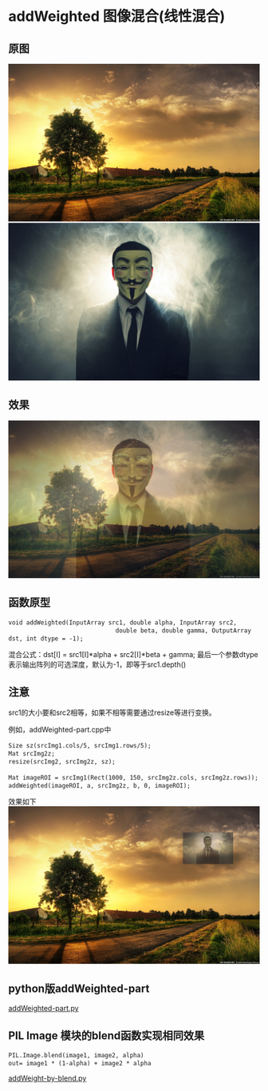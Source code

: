 # addWeighted 图像混合(线性混合)
## 原图
![01](./01.jpg)  
![02](./02.jpg)
## 效果
![线性混合](./addWeighted.jpg)

## 函数原型
```
void addWeighted(InputArray src1, double alpha, InputArray src2,
                              double beta, double gamma, OutputArray dst, int dtype = -1);
```
混合公式：dst[I] = src1[I]\*alpha + src2[I]\*beta + gamma;
最后一个参数dtype表示输出阵列的可选深度，默认为-1，即等于src1.depth()

## 注意
src1的大小要和src2相等，如果不相等需要通过resize等进行变换。

例如，addWeighted-part.cpp中
```
Size sz(srcImg1.cols/5, srcImg1.rows/5);
Mat srcImg2z;
resize(srcImg2, srcImg2z, sz);

Mat imageROI = srcImg1(Rect(1000, 150, srcImg2z.cols, srcImg2z.rows));
addWeighted(imageROI, a, srcImg2z, b, 0, imageROI);
```
效果如下
![addWeighted-part](./addWeighted-part.jpg)  

## python版addWeighted-part
[addWeighted-part.py](./addWeighted-part.py)

## PIL Image 模块的blend函数实现相同效果
```
PIL.Image.blend(image1, image2, alpha)
out= image1 * (1-alpha) + image2 * alpha
```
[addWeight-by-blend.py](./addWeight-by-blend.py)
